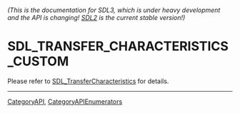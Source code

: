 ###### (This is the documentation for SDL3, which is under heavy development and the API is changing! [SDL2](https://wiki.libsdl.org/SDL2/) is the current stable version!)
# SDL_TRANSFER_CHARACTERISTICS_CUSTOM

Please refer to [SDL_TransferCharacteristics](SDL_TransferCharacteristics) for details.

----
[CategoryAPI](CategoryAPI), [CategoryAPIEnumerators](CategoryAPIEnumerators)

